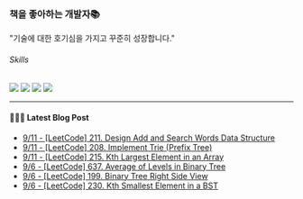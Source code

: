 
### 책을 좋아하는 개발자📚
"기술에 대한 호기심을 가지고 꾸준히 성장합니다."

###### Skills
<img src="https://img.shields.io/badge/java-c74634?style=flat-square&logo=oracle&logoColor=white"> <img src="https://img.shields.io/badge/spring-6DB33F?style=flat-square&logo=spring&logoColor=white"> <img src="https://img.shields.io/badge/mysql-4479A1?style=flat-square&logo=mysql&logoColor=white"> <img src="https://img.shields.io/badge/redis-DC382D?style=flat-square&logo=redis&logoColor=white">

------
#### 💁🏻‍♂️ Latest Blog Post

 - [9/11 - [LeetCode] 211. Design Add and Search Words Data Structure](https://syeon2.github.io/devlog/leetcode-design-add-and-search-words-data-structure.html)
 - [9/11 - [LeetCode] 208. Implement Trie (Prefix Tree)](https://syeon2.github.io/devlog/leetcode-implement-trie.html)
 - [9/11 - [LeetCode] 215. Kth Largest Element in an Array](https://syeon2.github.io/devlog/leetcode-kth-largest-element-in-an-array.html)
 - [9/6 - [LeetCode] 637. Average of Levels in Binary Tree](https://syeon2.github.io/devlog/leetcode-average-of-levels-in-binary-tree.html)
 - [9/6 - [LeetCode] 199. Binary Tree Right Side View](https://syeon2.github.io/devlog/leetcode-binary-tree-right-side-view.html)
 - [9/6 - [LeetCode] 230. Kth Smallest Element in a BST](https://syeon2.github.io/devlog/leetcode-kth-smallest-element-in-a-bst.html)
